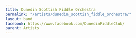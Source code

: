 ```yaml
---
title: Dunedin Scottish Fiddle Orchestra
permalink: "/artists/dunedin_scottish_fiddle_orchestra/"
layout: band
facebook: https://www.facebook.com/DunedinFiddleClub/
parent: Artists
---
```


